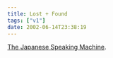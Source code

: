 ```yaml
---
title: Lost + Found
tags: ["v1"]
date: 2002-06-14T23:38:19
---
```


[The Japanese Speaking Machine][1].

[1]: http://www.fontgraphic.com/zx26/sp.html
